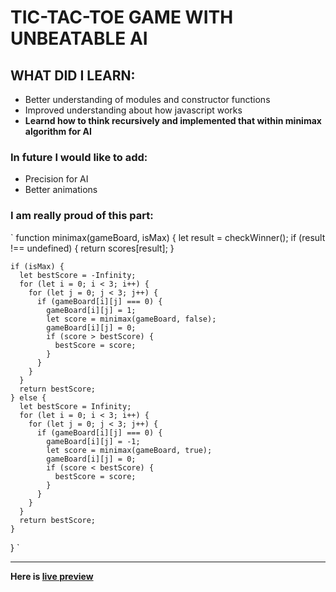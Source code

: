 # TIC-TAC-TOE GAME WITH UNBEATABLE AI
## WHAT DID I LEARN:
- Better understanding of modules and constructor functions
- Improved understanding about how javascript works 
- **Learnd how to think recursively and implemented that within minimax algorithm for AI**
### In future I would like to add:
- Precision for AI
- Better animations
### I am really proud of this part:
` function minimax(gameBoard, isMax) {
    let result = checkWinner();
    if (result !== undefined) {
      return scores[result];
    }

    if (isMax) {
      let bestScore = -Infinity;
      for (let i = 0; i < 3; i++) {
        for (let j = 0; j < 3; j++) {
          if (gameBoard[i][j] === 0) {
            gameBoard[i][j] = 1;
            let score = minimax(gameBoard, false);
            gameBoard[i][j] = 0;
            if (score > bestScore) {
              bestScore = score;
            }
          }
        }
      }
      return bestScore;
    } else {
      let bestScore = Infinity;
      for (let i = 0; i < 3; i++) {
        for (let j = 0; j < 3; j++) {
          if (gameBoard[i][j] === 0) {
            gameBoard[i][j] = -1;
            let score = minimax(gameBoard, true);
            gameBoard[i][j] = 0;
            if (score < bestScore) {
              bestScore = score;
            }
          }
        }
      }
      return bestScore;
    }
  } `
  
  ---
  **Here is [live preview](https://amer-tech.github.io/tic-tac-toe/)**
